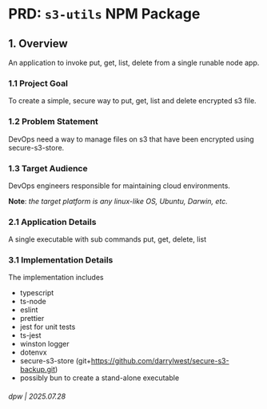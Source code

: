 # PRD: `s3-utils` NPM Package

## 1. Overview

An application to invoke put, get, list, delete from a single runable node app. 

### 1.1 Project Goal

To create a simple, secure way to put, get, list and delete encrypted s3 file.

### 1.2 Problem Statement

DevOps need a way to manage files on s3 that have been encrypted using secure-s3-store.

### 1.3 Target Audience

DevOps engineers responsible for maintaining cloud environments.

**Note**: _the target platform is any linux-like OS, Ubuntu, Darwin, etc._

### 2.1 Application Details

A single executable with sub commands put, get, delete, list

### 3.1 Implementation Details

The implementation includes

* typescript
* ts-node
* eslint
* prettier
* jest for unit tests
* ts-jest
* winston logger
* dotenvx
* secure-s3-store (git+https://github.com/darrylwest/secure-s3-backup.git)
* possibly bun to create a stand-alone executable

###### dpw | 2025.07.28
